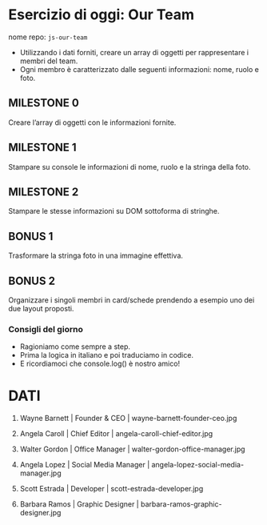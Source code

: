 # Esercizio di oggi: **Our Team**

nome repo: `js-our-team`

- Utilizzando i dati forniti, creare un array di oggetti per rappresentare i membri del team.
- Ogni membro è caratterizzato dalle seguenti informazioni: nome, ruolo e foto.

## MILESTONE 0

Creare l’array di oggetti con le informazioni fornite.

## MILESTONE 1

Stampare su console le informazioni di nome, ruolo e la stringa della foto.

## MILESTONE 2

Stampare le stesse informazioni su DOM sottoforma di stringhe.

## BONUS 1

Trasformare la stringa foto in una immagine effettiva.

## BONUS 2

Organizzare i singoli membri in card/schede prendendo a esempio uno dei due layout proposti.

### Consigli del giorno

- Ragioniamo come sempre a step.
- Prima la logica in italiano e poi traduciamo in codice.
- E ricordiamoci che console.log() è nostro amico!

# DATI

1. Wayne Barnett |	Founder & CEO        |	wayne-barnett-founder-ceo.jpg

1. Angela Caroll |	Chief Editor         |	angela-caroll-chief-editor.jpg

1. Walter Gordon |	Office Manager       |	walter-gordon-office-manager.jpg

1. Angela Lopez  |	Social Media Manager |	angela-lopez-social-media-manager.jpg

1. Scott Estrada |	Developer            |	scott-estrada-developer.jpg

1. Barbara Ramos |	Graphic Designer     |	barbara-ramos-graphic-designer.jpg
